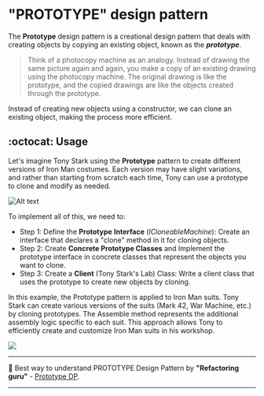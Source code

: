 #  "PROTOTYPE" design pattern

The **Prototype** design pattern is a creational design pattern that deals with creating objects by copying an existing object, known as the **_prototype_**. 

>Think of a photocopy machine as an analogy. Instead of drawing the same picture again and again, you make a copy of an existing drawing using the photocopy machine. The original drawing is like the prototype, and the copied drawings are like the objects created through the prototype.

Instead of creating new objects using a constructor, we can clone an existing object, making the process more efficient.



## :octocat: Usage 


Let's imagine Tony Stark using the **Prototype** pattern to create different versions of Iron Man costumes. Each version may have slight variations, and rather than starting from scratch each time, Tony can use a prototype to clone and modify as needed.

![Alt text](https://media4.giphy.com/media/c0NwRD0Vi5Cta/giphy.gif?cid=ecf05e47bfxwfu1z1fe6c3pfwe6v5e3z64cvt962ppx8etmn&ep=v1_gifs_related&rid=giphy.gif&ct=g) 

 To implement all of this, we need to:
 
- Step 1: Define the **Prototype** **Interface** (_ICloneableMachine_): Create an interface that declares a "clone" method in it for cloning objects.
- Step 2: Create **Concrete Prototype Classes** and Implement the prototype interface in concrete classes that represent the objects you want to clone.
- Step 3: Create a **Client** (Tony Stark's Lab) Class: Write a client class that uses the prototype to create new objects by cloning.


In this example, the Prototype pattern is applied to Iron Man suits. Tony Stark can create various versions of the suits (Mark 42, War Machine, etc.) by cloning prototypes. The Assemble method represents the additional assembly logic specific to each suit. This approach allows Tony to efficiently create and customize Iron Man suits in his workshop.

![](https://i.pinimg.com/originals/d1/48/0f/d1480f5b80b9903dcd63bedfc048a8a0.gif)




___
:pushpin: Best way to understand PROTOTYPE Design Pattern by **"Refactoring guru"**  -  [Prototype DP](https://refactoring.guru/design-patterns/prototype "The best search engine for privacy").
___

